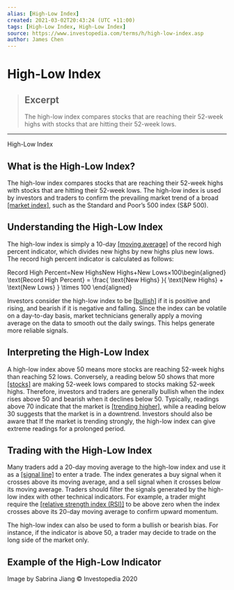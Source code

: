 ```yaml
---
alias: [High-Low Index]
created: 2021-03-02T20:43:24 (UTC +11:00)
tags: [High-Low Index, High-Low Index]
source: https://www.investopedia.com/terms/h/high-low-index.asp
author: James Chen
---
```


# High-Low Index

> ## Excerpt
> The high-low index compares stocks that are reaching their 52-week highs with stocks that are hitting their 52-week lows.

---

High-Low Index
## What is the High-Low Index?

The high-low index compares stocks that are reaching their 52-week highs with stocks that are hitting their 52-week lows. The high-low index is used by investors and traders to confirm the prevailing market trend of a broad [[market index]](https://www.investopedia.com/terms/m/marketindex.asp), such as the Standard and Poor’s 500 index (S&P 500).

## Understanding the High-Low Index

The high-low index is simply a 10-day [[moving average]](https://www.investopedia.com/terms/m/movingaverage.asp) of the record high percent indicator, which divides new highs by new highs plus new lows. The record high percent indicator is calculated as follows:

Record High Percent\=New HighsNew Highs+New Lows×100\\begin{aligned} \\text{Record High Percent} = \\frac{ \\text{New Highs} }{ \\text{New Highs} + \\text{New Lows} } \\times 100 \\end{aligned}

Investors consider the high-low index to be [[bullish]](https://www.investopedia.com/terms/b/bull.asp) if it is positive and rising, and bearish if it is negative and falling. Since the index can be volatile on a day-to-day basis, market technicians generally apply a moving average on the data to smooth out the daily swings. This helps generate more reliable signals.

## Interpreting the High-Low Index

A high-low index above 50 means more stocks are reaching 52-week highs than reaching 52 lows. Conversely, a reading below 50 shows that more [[stocks]](https://www.investopedia.com/articles/basics/06/invest1000.asp) are making 52-week lows compared to stocks making 52-week highs. Therefore, investors and traders are generally bullish when the index rises above 50 and bearish when it declines below 50. Typically, readings above 70 indicate that the market is [[trending higher]](https://www.investopedia.com/terms/t/trending-market.asp), while a reading below 30 suggests that the market is in a downtrend. Investors should also be aware that If the market is trending strongly, the high-low index can give extreme readings for a prolonged period.

## Trading with the High-Low Index

Many traders add a 20-day moving average to the high-low index and use it as a [[signal line]](https://www.investopedia.com/terms/s/signal_line.asp) to enter a trade. The index generates a buy signal when it crosses above its moving average, and a sell signal when it crosses below its moving average. Traders should filter the signals generated by the high-low index with other technical indicators. For example, a trader might require the [[relative strength index (RSI)]](https://www.investopedia.com/terms/r/rsi.asp) to be above zero when the index crosses above its 20-day moving average to confirm upward momentum.

The high-low index can also be used to form a bullish or bearish bias. For instance, if the indicator is above 50, a trader may decide to trade on the long side of the market only.

## Example of the High-Low Indicator

Image by Sabrina Jiang © Investopedia 2020
